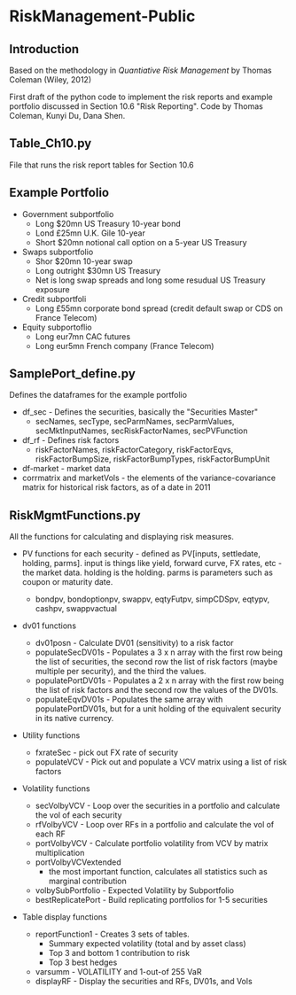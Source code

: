 # RiskManagement-Public

## Introduction

Based on the methodology in _Quantiative Risk Management_ by Thomas Coleman (Wiley, 2012)

First draft of the python code to implement the risk reports and example portfolio discussed in Section 10.6 "Risk Reporting". Code by Thomas Coleman, Kunyi Du, Dana Shen.

## Table_Ch10.py

File that runs the risk report tables for Section 10.6


## Example Portfolio
+ Government subportfolio
  + Long $20mn US Treasury 10-year bond
  + Lond £25mn U.K. Gile 10-year
  + Short $20mn notional call option on a 5-year US Treasury
+ Swaps subportfolio
  + Shor $20mn 10-year swap
  + Long outright $30mn US Treasury 
  + Net is long swap spreads and long some resudual US Treasury exposure
+ Credit subportfoli
  + Long £55mn corporate bond spread (credit default swap or CDS on France Telecom)
+ Equity subportoflio
  + Long eur7mn CAC futures
  + Long eur5mn French company (France Telecom)


## SamplePort_define.py

Defines the dataframes for the example portfolio
+ df_sec - Defines the securities, basically the "Securities Master"
  + secNames, secType, secParmNames, secParmValues, secMktInputNames, secRiskFactorNames, secPVFunction
+ df_rf - Defines risk factors
  + riskFactorNames, riskFactorCategory, riskFactorEqvs, riskFactorBumpSize, riskFactorBumpTypes, riskFactorBumpUnit
+ df-market - market data
+ corrmatrix and marketVols - the elements of the variance-covariance matrix for historical risk factors, as of a date in 2011

## RiskMgmtFunctions.py

All the functions for calculating and displaying risk measures. 

+ PV functions for each security - defined as PV[inputs, settledate, holding, parms]. input is things like yield, forward curve, FX rates, etc - the market data. holding is the holding. parms is parameters such as coupon or maturity date.
  +   bondpv, bondoptionpv, swappv, eqtyFutpv, simpCDSpv, eqtypv, cashpv, swappvactual

+ dv01 functions
  + dv01posn - Calculate DV01 (sensitivity) to a risk factor
  + populateSecDV01s - Populates a 3 x n array with the first row being the list of securities, the second row the list of risk factors (maybe multiple per security), and the third the values.
  + populatePortDV01s - Populates a 2 x n array with the first row being the list of risk factors and the second row the values of the DV01s. 
  + populateEqvDV01s - Populates the same array with populatePortDV01s, but for a unit holding of the equivalent security in its native currency.

+ Utility functions
  + fxrateSec - pick out FX rate of security
  + populateVCV - Pick out and populate a VCV matrix using a list of risk factors

+ Volatility functions
  + secVolbyVCV - Loop over the securities in a portfolio and calculate the vol of each security
  + rfVolbyVCV -  Loop over RFs in a portfolio and calculate the vol of each RF
  + portVolbyVCV -  Calculate portfolio volatility from VCV by matrix multiplication
  + portVolbyVCVextended 
    + the most important function, calculates all statistics such as marginal contribution
  + volbySubPortfolio - Expected Volatility by Subportfolio
  + bestReplicatePort - Build replicating portfolios for 1-5 securities

+ Table display functions
  + reportFunction1 - Creates 3 sets of tables.
    + Summary expected volatility (total and by asset class)
    + Top 3 and bottom 1 contribution to risk
    + Top 3 best hedges
  + varsumm - VOLATILITY and 1-out-of 255 VaR 
  + displayRF - Display the securities and RFs, DV01s, and Vols

